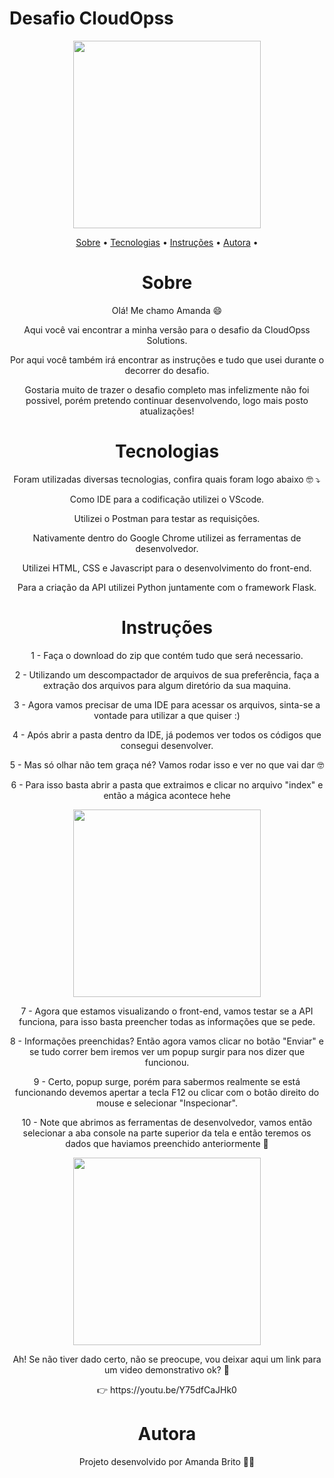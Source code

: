 # Desafio CloudOpss

<div align="center">
 <img src="https://user-images.githubusercontent.com/71861282/167072080-8da21f6b-2874-42ea-b290-eb956b4f93f6.png" width="300x" />
  

<p align="center">
<a href="#sobre">Sobre</a> •
<a href="#tecnologias">Tecnologias</a> •
<a href="#instruções">Instruções</a> •
<a href="#autora">Autora</a> •
</p>

# Sobre
<p>Olá! Me chamo Amanda 😄</p>
<p>Aqui você vai encontrar a minha versão para o desafio da CloudOpss Solutions.</p>
<p>Por aqui você também irá encontrar as instruções e tudo que usei durante o decorrer do desafio.</p>
<p>Gostaria muito de trazer o desafio completo mas infelizmente não foi possivel, porém pretendo continuar desenvolvendo, logo mais posto atualizações!</p>

# Tecnologias
<p>Foram utilizadas diversas tecnologias, confira quais foram logo abaixo 🤓 ⤵</p>
<p>Como IDE para a codificação utilizei o VScode.</p>
<p>Utilizei o Postman para testar as requisições.</p>
<p>Nativamente dentro do Google Chrome utilizei as ferramentas de desenvolvedor.</p>
<p>Utilizei HTML, CSS e Javascript para o desenvolvimento do front-end.</p>
<p>Para a criação da API utilizei Python juntamente com o framework Flask. </p>


# Instruções
<p>1 - Faça o download do zip que contém tudo que será necessario.</p>
<p>2 - Utilizando um descompactador de arquivos de sua preferência, faça a extração dos arquivos para algum diretório da sua maquina.</p>
<p>3 - Agora vamos precisar de uma IDE para acessar os arquivos, sinta-se a vontade para utilizar a que quiser :)</p>
<p>4 - Após abrir a pasta dentro da IDE, já podemos ver todos os códigos que consegui desenvolver.</p>
<p>5 - Mas só olhar não tem graça né? Vamos rodar isso e ver no que vai dar 🤓</p>
<p>6 - Para isso basta abrir a pasta que extraimos e clicar no arquivo "index" e então a mágica acontece hehe</p>

<div align="center">
 <img src="https://user-images.githubusercontent.com/71861282/167073031-d6b3ff93-9e13-4247-8a48-4c8a41e42c66.png" width="300x" />  
  
  
<p>7 - Agora que estamos visualizando o front-end, vamos testar se a API funciona, para isso basta preencher todas as informações que se pede.</p>
<p>8 - Informações preenchidas? Então agora vamos clicar no botão "Enviar" e se tudo correr bem iremos ver um popup surgir para nos dizer que funcionou.</p>
<p>9 - Certo, popup surge, porém para sabermos realmente se está funcionando devemos apertar a tecla F12 ou clicar com o botão direito do mouse e selecionar "Inspecionar".</p>
<p>10 - Note que abrimos as ferramentas de desenvolvedor, vamos então selecionar a aba console na parte superior da tela e então teremos os dados que haviamos preenchido anteriormente 🤩</p>

<div align="center">
 <img src="https://user-images.githubusercontent.com/71861282/167073144-7d86f181-cd46-4846-931e-86b3e309aa7e.png" width="300x" />  
  
<p>Ah! Se não tiver dado certo, não se preocupe, vou deixar aqui um link para um video demonstrativo ok? 🤗</p>
<p>👉 https://youtu.be/Y75dfCaJHk0</p>

# Autora
<p>Projeto desenvolvido por Amanda Brito 👩‍💻</p>

